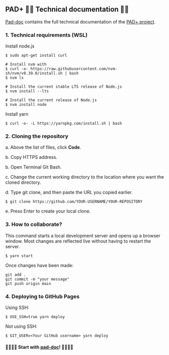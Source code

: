 ## PAD+ 🚀🚀 Technical documentation 🚀🚀

[Pad-doc](https://e-pshad.github.io/pad-doc/) contains the full technical documentation of the [PAD+ project](https://github.com/e-PSHAD/PAD).


### 1. Technical requirements (WSL)

Install node.js
```
$ sudo apt-get install curl

# Install nvm with
$ curl -o- https://raw.githubusercontent.com/nvm-sh/nvm/v0.39.0/install.sh | bash
$ nvm ls

# Install the current stable LTS release of Node.js
$ nvm install --lts

# Install the current release of Node.js
$ nvm install node
```

Install yarn
```
$ curl -o- -L https://yarnpkg.com/install.sh | bash
```

### 2. Cloning the repository

a. Above the list of files, click **Code**.

b. Copy HTTPS address.

b. Open Terminal Git Bash.

c. Change the current working directory to the location where you want the cloned directory.

d. Type git clone, and then paste the URL you copied earlier.
```
$ git clone https://github.com/YOUR-USERNAME/YOUR-REPOSITORY
```

e. Press Enter to create your local clone.


### 3. How to collaborate?

This command starts a local development server and opens up a browser window. Most changes are reflected live without having to restart the server.
```
$ yarn start
```

Once changes have been made:
```
git add .
git commit -m "your message"
git push origin main
```

### 4. Deploying to GitHub Pages

Using SSH:

```
$ USE_SSH=true yarn deploy
```

Not using SSH:

```
$ GIT_USER=<Your GitHub username> yarn deploy
```

#### 🚀🚀🚀🚀 Start with [pad-doc](https://e-pshad.github.io/pad-doc/)! 🚀🚀🚀🚀
